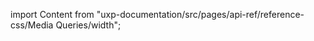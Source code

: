 
import Content from "uxp-documentation/src/pages/api-ref/reference-css/Media Queries/width";

<Content query="product=xd"/>
